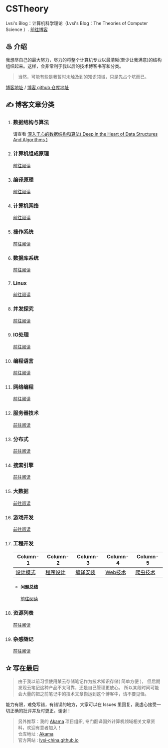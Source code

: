# CSTheory
Lvsi's Blog：计算机科学理论（Lvsi's Blog：The Theories of Computer Science ）. [前往博客](https://lvsi-china.github.io/CSTheory/)

## ♨ 介绍

我想尽自己的最大努力，尽力的将整个计算机专业以最清晰(至少让我满意)的结构组织起来。这样，会非常利于我以后的技术博客书写和分类。

> 当然，可能有些是我暂时未触及到的知识领域，只是先占个坑而已。

[博客地址](https://lvsi-china.github.io/CSTheory/) / [博客 github 仓库地址](https://github.com/Lvsi-China/CSTheory)

## ✍ 博客文章分类

1. ### 数据结构与算法

    请查看 [深入于心的数据结构和算法( Deep in the Heart of Data Structures And Algorithms )](https://lvsi-china.github.io/AlgorithmRise/)

2. ### 计算机组成原理
    [前往阅读](./计算机组成原理/README.md)

3. ### 编译原理
    [前往阅读](./编译原理/README.md)

4. ### 计算机网络
    [前往阅读](./计算机网络/README.md)

5. ### 操作系统
    [前往阅读](./操作系统/README.md)

6. ### 数据库系统
    [前往阅读](./数据库系统/README.md)

7. ### Linux
    [前往阅读](./Linux/README.md)
    
8. ### 并发探究
    [前往阅读](./并发探究/README.md)

9. ### IO处理
    [前往阅读](./IO处理/README.md)

11. ### 编程语言
    [前往阅读](./编程语言/README.md)

12. ### 网络编程
    [前往阅读](./网络编程/README.md)

13. ### 服务器技术
    [前往阅读](./服务器技术/README.md)

14. ### 分布式
    [前往阅读](./分布式/README.md)

15. ### 搜索引擎
    [前往阅读](./搜索引擎/README.md)

16. ### 大数据
    [前往阅读](./大数据/README.md)

17. ### 游戏开发
    [前往阅读](./游戏开发/README.md)

10. ### 工程开发

    | Column-1 | Column-2 | Column-3 | Column-4 | Column-5 |
    | --- | --- | --- | --- | --- |
    | [设计模式](./工程开发/设计模式/README.md) | [程序设计](./工程开发/程序设计/README.md) | [编译安装](./工程开发/编译安装/README.md) | [Web技术](./工程开发/Web技术/README.md) | [爬虫技术](./工程开发/爬虫技术/README.md) |

    - #### 问题总结
        [前往阅读](./工程开发/问题总结/README.md)

18. ### 资源列表
    [前往阅读](./资源列表/README.md)

19. ### 杂感随记
    [前往阅读](./杂感随记/README.md)

## ✰ 写在最后

> 由于我以前习惯使用某云存储笔记作为技术知识存储( 简单方便 )，
> 但后期发现云笔记这种产品不太可靠，还是自己管理更放心。
> 所以某段时间可能会大量的把之前笔记中的技术文章搬运到这个博客中，请不要见怪。

能力有限，难免写错，有错误的地方，大家可以在 Issues 里回复，我虚心接受一切正确的批评并及时更正。谢谢！

> 另外推荐：我的 [Akama](https://github.com/Lvsi-China/Akama) 项目组织, 专门翻译国外计算机领域相关文章资料，欢迎有意者加入！<br>
> 仓库地址 : [Akama](https://github.com/Lvsi-China/Akama)<br>
> 官方网站 : [lvsi-china.github.io](https://lvsi-china.github.io/)
